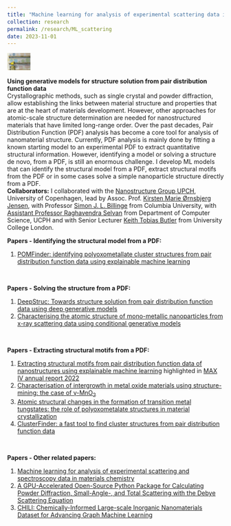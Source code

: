```yaml
---
title: "Machine learning for analysis of experimental scattering data in materials chemistry"
collection: research
permalink: /research/ML_scattering
date: 2023-11-01
---
```


<img src="../files/FrontCoverImages/DeepStruc.jpg" height="40">

**Using generative models for structure solution from pair distribution function data** <br>
Crystallographic methods, such as single crystal and powder diffraction, allow establishing the links between material structure and properties that are at the heart of materials development. However, other approaches for atomic-scale structure determination are needed for nanostructured materials that have limited long-range order. Over the past decades, Pair Distribution Function (PDF) analysis has become a core tool for analysis of nanomaterial structure. Currently, PDF analysis is mainly done by fitting a known starting model to an experimental PDF to extract quantitative structural information. However, identifying a model or solving a structure de novo, from a PDF, is still an enormous challenge. I develop ML models that can identify the structural model from a PDF, extract structural motifs from the PDF or in some cases solve a simple nanoparticle structure directly from a PDF. <br>
**Collaborators:** I collaborated with the [Nanostructure Group UPCH](https://nanostructure-cph.com/), University of Copenhagen, lead by Assoc. Prof. [Kirsten Marie Ørnsbjerg Jensen](https://scholar.google.com/citations?user=0LD11kYAAAAJ&hl=da&oi=ao), with Professor [Simon J. L. Billinge](https://scholar.google.com/citations?user=dRmx8foAAAAJ&hl=en) from Columbia University, with [Assistant Professor Raghavendra Selvan](https://raghavian.github.io/) from Department of Computer Science, UCPH and with Senior Lecturer [Keith Tobias Butler](https://mdi-group.github.io/) from University College London.

**Papers - Identifying the structural model from a PDF:** 
1. [POMFinder: identifying polyoxometallate cluster structures from pair distribution function data using explainable machine learning](https://journals.iucr.org/j/issues/2024/01/00/in5097/index.html)
<br>

**Papers - Solving the structure from a PDF:** 
1. [DeepStruc: Towards structure solution from pair distribution function data using deep generative models](https://pubs.rsc.org/en/content/articlehtml/2022/dd/d2dd00086e) <br>
2. [Characterising the atomic structure of mono-metallic nanoparticles from x-ray scattering data using conditional generative models](https://par.nsf.gov/biblio/10300745)
<br>

**Papers - Extracting structural motifs from a PDF:** <br>
1. [Extracting structural motifs from pair distribution function data of nanostructures using explainable machine learning](https://www.nature.com/articles/s41524-022-00896-3) highlighted in [MAX IV annual report 2022](https://www.maxiv.lu.se/wp-content/plugins/sharepoint-plugin/ajax/downloadFile.php?site_id=MAXIV&version_series_id=71&repository_id=0fbdb5b5-c377-4ff8-9350-6889fdf4c076) <br>
2. [Characterisation of intergrowth in metal oxide materials using structure-mining: the case of γ-MnO<sub>2</sub>](https://pubs.rsc.org/en/content/articlehtml/2022/dt/d2dt02153f) <br>
3. [Atomic structural changes in the formation of transition metal tungstates: the role of polyoxometalate structures in material crystallization](https://pubs.rsc.org/en/content/articlehtml/2023/sc/d3sc00426k) <br>
4. [ClusterFinder: a fast tool to find cluster structures from pair distribution function data](https://journals.iucr.org/a/issues/2024/02/00/tw5008/index.html)
<br>

**Papers - Other related papers:** 
1. [Machine learning for analysis of experimental scattering and spectroscopy data in materials chemistry](https://pubs.rsc.org/en/content/articlehtml/2023/sc/d3sc05081e) <br>
2. [A GPU-Accelerated Open-Source Python Package for Calculating Powder Diffraction, Small-Angle-, and Total Scattering with the Debye Scattering Equation](https://joss.theoj.org/papers/10.21105/joss.06024) <br>
3. [CHILI: Chemically-Informed Large-scale Inorganic Nanomaterials Dataset for Advancing Graph Machine Learning](https://arxiv.org/abs/2402.13221)
<br>
